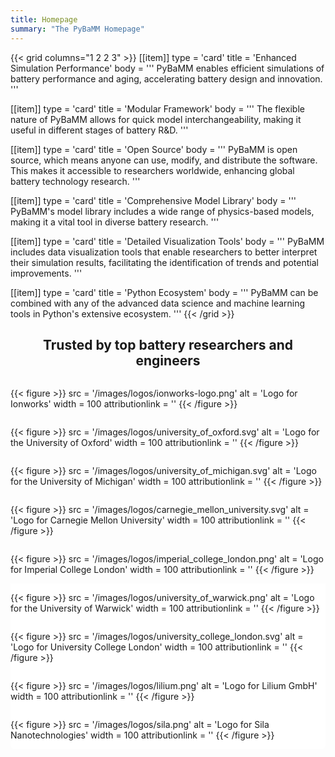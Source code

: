 ```yaml
---
title: Homepage
summary: "The PyBaMM Homepage"
---
```


{{< grid columns="1 2 2 3" >}}
[[item]]
type = 'card'
title = 'Enhanced Simulation Performance'
body = '''
PyBaMM enables efficient simulations of battery performance and aging, accelerating battery design and innovation.
'''

[[item]]
type = 'card'
title = 'Modular Framework'
body = '''
The flexible nature of PyBaMM allows for quick model interchangeability, making it useful in different stages of battery R&D.
'''

[[item]]
type = 'card'
title = 'Open Source'
body = '''
PyBaMM is open source, which means anyone can use, modify, and distribute the software. This makes it accessible to researchers worldwide, enhancing global battery technology research.
'''

[[item]]
type = 'card'
title = 'Comprehensive Model Library'
body = '''
PyBaMM's model library includes a wide range of physics-based models, making it a vital tool in diverse battery research.
'''

[[item]]
type = 'card'
title = 'Detailed Visualization Tools'
body = '''
PyBaMM includes data visualization tools that enable researchers to better interpret their simulation results, facilitating the identification of trends and potential improvements.
'''

[[item]]
type = 'card'
title = 'Python Ecosystem'
body = '''
PyBaMM can be combined with any of the advanced data science and machine learning tools in Python's extensive ecosystem.
'''
{{< /grid >}}

<div align="center">
<h2>Trusted by top battery researchers and engineers</h2>
</div>

<div style="display:flex; justify-content:space-around; align-items:center; flex-wrap:wrap">

{{< figure >}}
src = '/images/logos/ionworks-logo.png'
alt = 'Logo for Ionworks'
width = 100
attributionlink = ''
{{< /figure >}}

{{< figure >}}
src = '/images/logos/university_of_oxford.svg'
alt = 'Logo for the University of Oxford'
width = 100
attributionlink = ''
{{< /figure >}}

{{< figure >}}
src = '/images/logos/university_of_michigan.svg'
alt = 'Logo for the University of Michigan'
width = 100
attributionlink = ''
{{< /figure >}}

{{< figure >}}
src = '/images/logos/carnegie_mellon_university.svg'
alt = 'Logo for Carnegie Mellon University'
width = 100
attributionlink = ''
{{< /figure >}}

{{< figure >}}
src = '/images/logos/imperial_college_london.png'
alt = 'Logo for Imperial College London'
width = 100
attributionlink = ''
{{< /figure >}}

</div>

<div style="display:flex; justify-content:space-around; align-items:center; flex-wrap:wrap; background:white; border-radius:0 0 0.5em 0.5em">

{{< figure >}}
src = '/images/logos/university_of_warwick.png'
alt = 'Logo for the University of Warwick'
width = 100
attributionlink = ''
{{< /figure >}}

{{< figure >}}
src = '/images/logos/university_college_london.svg'
alt = 'Logo for University College London'
width = 100
attributionlink = ''
{{< /figure >}}

{{< figure >}}
src = '/images/logos/lilium.png'
alt = 'Logo for Lilium GmbH'
width = 100
attributionlink = ''
{{< /figure >}}

{{< figure >}}
src = '/images/logos/sila.png'
alt = 'Logo for Sila Nanotechnologies'
width = 100
attributionlink = ''
{{< /figure >}}

</div>
